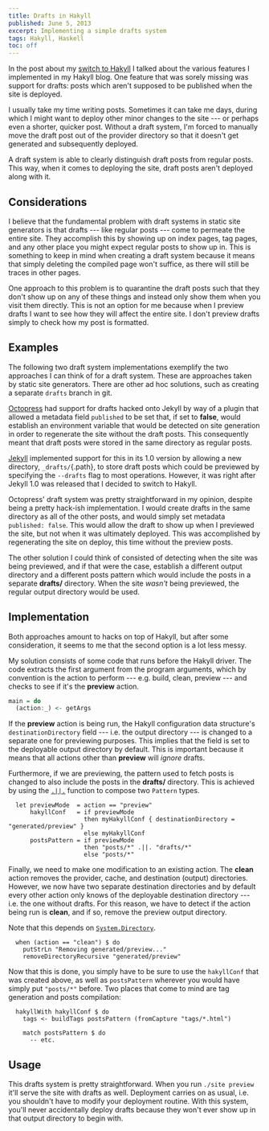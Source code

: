 ```yaml
---
title: Drafts in Hakyll
published: June 5, 2013
excerpt: Implementing a simple drafts system
tags: Hakyll, Haskell
toc: off
---
```


In the post about my [switch to Hakyll](/posts/the-switch-to-hakyll) I talked about the various features I implemented in my Hakyll blog. One feature that was sorely missing was support for drafts: posts which aren't supposed to be published when the site is deployed.

I usually take my time writing posts. Sometimes it can take me days, during which I might want to deploy other minor changes to the site --- or perhaps even a shorter, quicker post. Without a draft system, I'm forced to manually move the draft post out of the provider directory so that it doesn't get generated and subsequently deployed.

A draft system is able to clearly distinguish draft posts from regular posts. This way, when it comes to deploying the site, draft posts aren't deployed along with it.

## Considerations

I believe that the fundamental problem with draft systems in static site generators is that drafts --- like regular posts --- come to permeate the entire site. They accomplish this by showing up on index pages, tag pages, and any other place you might expect regular posts to show up in. This is something to keep in mind when creating a draft system because it means that simply deleting the compiled page won't suffice, as there will still be traces in other pages.

One approach to this problem is to quarantine the draft posts such that they don't show up on any of these things and instead only show them when you visit them directly. This is not an option for me because when I preview drafts I want to see how they will affect the entire site. I don't preview drafts simply to check how my post is formatted.

## Examples

The following two draft system implementations exemplify the two approaches I can think of for a draft system. These are approaches taken by static site generators. There are other ad hoc solutions, such as creating a separate `drafts` branch in git.

[Octopress](http://octopress.org/) had support for drafts hacked onto Jekyll by way of a plugin that allowed a metadata field `published` to be set that, if set to **false**, would establish an environment variable that would be detected on site generation in order to regenerate the site without the draft posts. This consequently meant that draft posts were stored in the same directory as regular posts.

[Jekyll](http://jekyllrb.com) implemented support for this in its 1.0 version by allowing a new directory, `_drafts/`{.path}, to store draft posts which could be previewed by specifying the `--drafts` flag to most operations. However, it was right after Jekyll 1.0 was released that I decided to switch to Hakyll.

Octopress' draft system was pretty straightforward in my opinion, despite being a pretty hack-ish implementation. I would create drafts in the same directory as all of the other posts, and would simply set metadata `published: false`. This would allow the draft to show up when I previewed the site, but not when it was ultimately deployed. This was accomplished by regenerating the site on deploy, this time without the preview posts.

The other solution I could think of consisted of detecting when the site was being previewed, and if that were the case, establish a different output directory and a different posts pattern which would include the posts in a separate **drafts/** directory. When the site _wasn't_ being previewed, the regular output directory would be used.

## Implementation

Both approaches amount to hacks on top of Hakyll, but after some consideration, it seems to me that the second option is a lot less messy.

My solution consists of some code that runs before the Hakyll driver. The code extracts the first argument from the program arguments, which by convention is the action to perform --- e.g. build, clean, preview --- and checks to see if it's the **preview** action.

``` haskell
main = do
  (action:_) <- getArgs
```

If the **preview** action is being run, the Hakyll configuration data structure's `destinationDirectory` field --- i.e. the output directory --- is changed to a separate one for previewing purposes. This implies that the field is set to the deployable output directory by default. This is important because it means that all actions other than **preview** will _ignore_ drafts.

Furthermore, if we are previewing, the pattern used to fetch posts is changed to also include the posts in the **drafts/** directory. This is achieved by using the [`.||.`](http://hackage.haskell.org/packages/archive/hakyll/4.2.2.0/doc/html/Hakyll-Core-Identifier-Pattern.html#v:.-38--38-.) function to compose two `Pattern` types.

~~~ {lang="haskell"}
  let previewMode  = action == "preview"
      hakyllConf   = if previewMode
                     then myHakyllConf { destinationDirectory = "generated/preview" }
                     else myHakyllConf
      postsPattern = if previewMode
                     then "posts/*" .||. "drafts/*"
                     else "posts/*"
~~~

Finally, we need to make one modification to an existing action. The **clean** action removes the provider, cache, and destination (output) directories. However, we now have two separate destination directories and by default every other action only knows of the deployable destination directory --- i.e. the one without drafts. For this reason, we have to detect if the action being run is **clean**, and if so, remove the preview output directory.

Note that this depends on [`System.Directory`](http://hackage.haskell.org/packages/archive/directory/latest/doc/html/System-Directory.html).

~~~ {lang="haskell"}
  when (action == "clean") $ do
    putStrLn "Removing generated/preview..."
    removeDirectoryRecursive "generated/preview"
~~~

Now that this is done, you simply have to be sure to use the `hakyllConf` that was created above, as well as `postsPattern` wherever you would have simply put `"posts/*"` before. Two places that come to mind are tag generation and posts compilation:

~~~ {lang="haskell"}
  hakyllWith hakyllConf $ do
    tags <- buildTags postsPattern (fromCapture "tags/*.html")

    match postsPattern $ do
      -- etc.
~~~

## Usage

This drafts system is pretty straightforward. When you run `./site preview` it'll serve the site with drafts as well. Deployment carries on as usual, i.e. you shouldn't have to modify your deployment routine. With this system, you'll never accidentally deploy drafts because they won't ever show up in that output directory to begin with.
